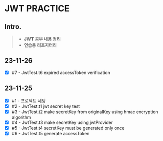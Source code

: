 # JWT PRACTICE

## Intro.
>- **JWT 공부 내용 정리**
>- **연습용 리포지터리**

## 23-11-26
- [x] #7 - JwtTest.t6 expired accessToken verification

## 23-11-25
- [x] #1 - 프로젝트 세팅
- [x] #2 - JwtTest.t1 jwt secret key test
- [x] #3 - JwtTest.t2 make secretKey from originalKey using hmac encryption algorithm
- [x] #4 - JwtTest.t3 make secretKey using jwtProvider
- [x] #5 - JwtTest.t4 secretKey must be generated only once
- [x] #6 - JwtTest.t5 generate accessToken